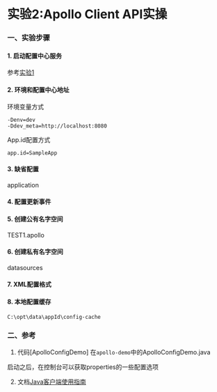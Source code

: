 实验2:Apollo Client API实操
======

### 一、实验步骤

#### 1. 启动配置中心服务
参考[实验1](../lab01)

#### 2. 环境和配置中心地址

环境变量方式

```
-Denv=dev
-Ddev_meta=http://localhost:8080
```

App.id配置方式
```
app.id=SampleApp
```

#### 3. 缺省配置
application

#### 4. 配置更新事件
#### 5. 创建公有名字空间

TEST1.apollo

#### 6. 创建私有名字空间

datasources

#### 7. XML配置格式
#### 8. 本地配置缓存

```
C:\opt\data\appId\config-cache
```

### 二、参考

1. 代码[ApolloConfigDemo] 在`apollo-demo`中的ApolloConfigDemo.java

启动之后，在控制台可以获取properties的一些配置选项

2. 文档[Java客户端使用指南](https://github.com/ctripcorp/apollo/wiki/Java%E5%AE%A2%E6%88%B7%E7%AB%AF%E4%BD%BF%E7%94%A8%E6%8C%87%E5%8D%97)




